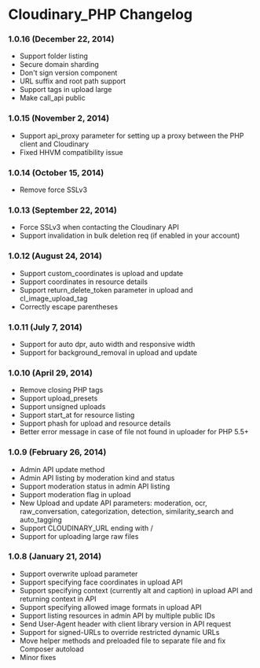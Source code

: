# Cloudinary_PHP Changelog

### 1.0.16 (December 22, 2014)
* Support folder listing
* Secure domain sharding
* Don't sign version component
* URL suffix and root path support
* Support tags in upload large
* Make call_api public

### 1.0.15 (November 2, 2014)
* Support api_proxy parameter for setting up a proxy between the PHP client and Cloudinary
* Fixed HHVM compatibility issue

### 1.0.14 (October 15, 2014)
* Remove force SSLv3

### 1.0.13 (September 22, 2014)
* Force SSLv3 when contacting the Cloudinary API
* Support invalidation in bulk deletion req (if enabled in your account)

### 1.0.12 (August 24, 2014)
* Support custom_coordinates is upload and update
* Support coordinates in resource details
* Support return_delete_token parameter in upload and cl_image_upload_tag
* Correctly escape parentheses

### 1.0.11 (July 7, 2014)
* Support for auto dpr, auto width and responsive width
* Support for background_removal in upload and update

### 1.0.10 (April 29, 2014)
* Remove closing PHP tags
* Support upload_presets
* Support unsigned uploads
* Support start_at for resource listing
* Support phash for upload and resource details
* Better error message in case of file not found in uploader for PHP 5.5+

### 1.0.9 (February 26, 2014)
* Admin API update method
* Admin API listing by moderation kind and status
* Support moderation status in admin API listing
* Support moderation flag in upload
* New Upload and update API parameters: moderation, ocr, raw_conversation, categorization, detection, similarity_search and auto_tagging
* Support CLOUDINARY_URL ending with /
* Support for uploading large raw files

### 1.0.8 (January 21, 2014)
* Support overwrite upload parameter
* Support specifying face coordinates in upload API
* Support specifying context (currently alt and caption) in upload API and returning context in API
* Support specifying allowed image formats in upload API
* Support listing resources in admin API by multiple public IDs
* Send User-Agent header with client library version in API request
* Support for signed-URLs to override restricted dynamic URLs
* Move helper methods and preloaded file to separate file and fix Composer autoload
* Minor fixes